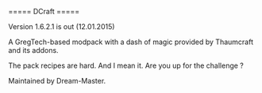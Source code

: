 ===== DCraft =====

Version 1.6.2.1 is out (12.01.2015)

A GregTech-based modpack with a dash of magic provided by Thaumcraft and its addons.

The pack recipes are hard. And I mean it. Are you up for the challenge ?

Maintained by Dream-Master.
